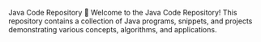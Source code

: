Java Code Repository 📘
Welcome to the Java Code Repository! This repository contains a collection of Java programs, snippets, and projects demonstrating various concepts, algorithms, and applications.

